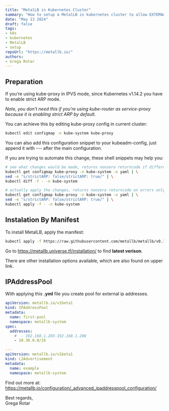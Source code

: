 ```yaml
---
title: "MetalLB in Kubernetes Cluster"
summary: "How to setup a MetalLB in kubernetes cluster to allow EXTERNAL-IP to work"
date: "May 13 2024"
draft: false
tags:
- k8s
- kubernetes
- MetalLB
- setup
repoUrl: "https://metallb.io/"
authors:
- Grega Rotar
---
```

## Preparation
If you’re using kube-proxy in IPVS mode, since Kubernetes v1.14.2 you have to enable strict ARP mode.

*Note, you don’t need this if you’re using kube-router as service-proxy because it is enabling strict ARP by default.*

You can achieve this by editing kube-proxy config in current cluster:
```sh
kubectl edit configmap -n kube-system kube-proxy
```
You can also add this configuration snippet to your kubeadm-config, just append it with --- after the main configuration.

If you are trying to automate this change, these shell snippets may help you:
```sh
# see what changes would be made, returns nonzero returncode if different
kubectl get configmap kube-proxy -n kube-system -o yaml | \
sed -e "s/strictARP: false/strictARP: true/" | \
kubectl diff -f - -n kube-system

# actually apply the changes, returns nonzero returncode on errors only
kubectl get configmap kube-proxy -n kube-system -o yaml | \
sed -e "s/strictARP: false/strictARP: true/" | \
kubectl apply -f - -n kube-system
```

## Instalation By Manifest
To install MetalLB, apply the manifest:
```sh
kubectl apply -f https://raw.githubusercontent.com/metallb/metallb/v0.14.5/config/manifests/metallb-native.yaml
```
Go to https://metallb.universe.tf/installation/ to find **latest verison**.

There are other installation options available, which are also found on upper link.
## IPAddressPool
With applying this **.yml** file you create pool for external ip addresses.

```yml
apiVersion: metallb.io/v1beta1
kind: IPAddressPool
metadata:
  name: first-pool
  namespace: metallb-system
spec:
  addresses:
    #  - 192.168.1.203-192.168.1.208
    - 10.30.0.0/16

---
apiVersion: metallb.io/v1beta1
kind: L2Advertisement
metadata:
  name: example
  namespace: metallb-system
```

Find out more at: https://metallb.io/configuration/_advanced_ipaddresspool_configuration/


Best regards,   
Grega Rotar
